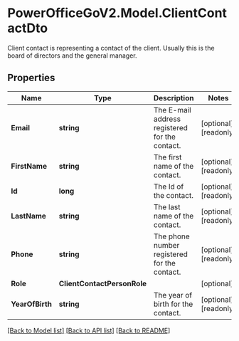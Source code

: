 # PowerOfficeGoV2.Model.ClientContactDto
Client contact is representing a contact of the client.  Usually this is the board of directors and the general manager.

## Properties

Name | Type | Description | Notes
------------ | ------------- | ------------- | -------------
**Email** | **string** | The E-mail address registered for the contact. | [optional] [readonly] 
**FirstName** | **string** | The first name of the contact. | [optional] [readonly] 
**Id** | **long** | The Id of the contact. | [optional] [readonly] 
**LastName** | **string** | The last name of the contact. | [optional] [readonly] 
**Phone** | **string** | The phone number registered for the contact. | [optional] [readonly] 
**Role** | **ClientContactPersonRole** |  | [optional] 
**YearOfBirth** | **string** | The year of birth for the contact. | [optional] [readonly] 

[[Back to Model list]](../../README.md#documentation-for-models) [[Back to API list]](../../README.md#documentation-for-api-endpoints) [[Back to README]](../../README.md)

